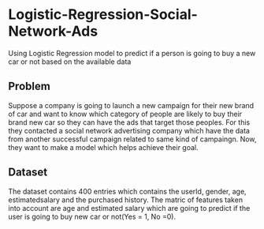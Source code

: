 # Logistic-Regression-Social-Network-Ads
Using Logistic Regression model to predict if a person is going to buy a new car or not based on the available data

## Problem
Suppose a company is going to launch a new campaign for their new brand of car and want to know which category of people are likely to buy their brand new car so they can have the ads that target those peoples. For this they contacted a social network advertising company which have the data from another successful campaign related to same kind of campaingn. Now, they want to make a model which helps achieve their goal.

## Dataset
The dataset contains 400 entries which contains the userId, gender, age, estimatedsalary and the purchased history. The matric of features taken into account are age and estimated salary which are going to predict if the user is going to buy new car or not(Yes = 1, No =0). 
